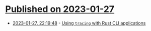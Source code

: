 # [Published on 2023-01-27](index.md)

* [2023-01-27, 22:19:48](https://lobste.rs/s/ox9je5/using_tracing_with_rust_cli_applications) - [Using `tracing` with Rust CLI applications](https://blog.waleedkhan.name/tracing-rust-cli-apps/)
